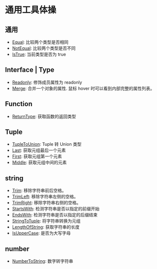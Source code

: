# 通用工具体操

## 通用

- [Equal](./Equal.ts): 比较两个类型是否相同
- [NotEqual](./NotEqual.ts): 比较两个类型是否不同
- [IsTrue](./IsTrue.ts): 当前类型是否为 true

## Interface | Type

- [Readonly](./interface-type/Readonly.ts): 修饰成员属性为 readonly
- [Merge](./interface-type/Merge.ts): 合并一个对象的属性. 鼠标 hover 时可以看到内部完整的属性列表。

## Function

- [ReturnType](./function/ReturnType.ts): 获取函数的返回类型

## Tuple

- [TupleToUnion](./tuple/TupleToUnion.ts): Tuple 转 Union 类型
- [Last](./tuple/Last.ts): 获取元组最后一个元素
- [First](./tuple/First.ts): 获取元组第一个元素
- [Middle](./tuple/Middle.ts): 获取元组中间的元素

## string

- [Trim](./string/Trim.ts): 移除字符串前后空格。
- [TrimLeft](./string/TrimLeft.ts): 移除字符串左侧的空格。
- [TrimRight](./string/TrimRight.ts): 移除字符串右侧的空格。
- [StartsWith](./string/StartsWith.ts): 检测字符串是否以指定的前缀开始
- [EndsWith](./string/EndsWith.ts): 检测字符串是否以指定的后缀结束
- [StringToTuple](./string/StringToTuple.ts): 将字符串转换为元组
- [LengthOfString](./string/LengthOfString.ts): 获取字符串的长度
- [IsUpperCase](./string/IsUpperCase.ts): 是否为大写字母

## number

- [NumberToString](./number/NumberToString.ts): 数字转字符串
